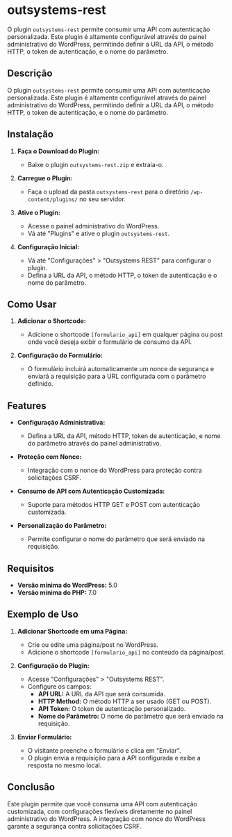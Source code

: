 # outsystems-rest

O plugin `outsystems-rest` permite consumir uma API com autenticação personalizada. Este plugin é altamente configurável através do painel administrativo do WordPress, permitindo definir a URL da API, o método HTTP, o token de autenticação, e o nome do parâmetro.

## Descrição

O plugin `outsystems-rest` permite consumir uma API com autenticação personalizada. Este plugin é altamente configurável através do painel administrativo do WordPress, permitindo definir a URL da API, o método HTTP, o token de autenticação, e o nome do parâmetro.

## Instalação

1. **Faça o Download do Plugin:**
   - Baixe o plugin `outsystems-rest.zip` e extraia-o.

2. **Carregue o Plugin:**
   - Faça o upload da pasta `outsystems-rest` para o diretório `/wp-content/plugins/` no seu servidor.

3. **Ative o Plugin:**
   - Acesse o painel administrativo do WordPress.
   - Vá até "Plugins" e ative o plugin `outsystems-rest`.

4. **Configuração Inicial:**
   - Vá até "Configurações" > "Outsystems REST" para configurar o plugin.
   - Defina a URL da API, o método HTTP, o token de autenticação e o nome do parâmetro.

## Como Usar

1. **Adicionar o Shortcode:**
   - Adicione o shortcode `[formulario_api]` em qualquer página ou post onde você deseja exibir o formulário de consumo da API.

2. **Configuração do Formulário:**
   - O formulário incluirá automaticamente um nonce de segurança e enviará a requisição para a URL configurada com o parâmetro definido.

## Features

- **Configuração Administrativa:**
  - Defina a URL da API, método HTTP, token de autenticação, e nome do parâmetro através do painel administrativo.

- **Proteção com Nonce:**
  - Integração com o nonce do WordPress para proteção contra solicitações CSRF.

- **Consumo de API com Autenticação Customizada:**
  - Suporte para métodos HTTP GET e POST com autenticação customizada.

- **Personalização do Parâmetro:**
  - Permite configurar o nome do parâmetro que será enviado na requisição.

## Requisitos

- **Versão mínima do WordPress:** 5.0
- **Versão mínima do PHP:** 7.0

## Exemplo de Uso

1. **Adicionar Shortcode em uma Página:**
   - Crie ou edite uma página/post no WordPress.
   - Adicione o shortcode `[formulario_api]` no conteúdo da página/post.

2. **Configuração do Plugin:**
   - Acesse "Configurações" > "Outsystems REST".
   - Configure os campos:
     - **API URL:** A URL da API que será consumida.
     - **HTTP Method:** O método HTTP a ser usado (GET ou POST).
     - **API Token:** O token de autenticação personalizado.
     - **Nome do Parâmetro:** O nome do parâmetro que será enviado na requisição.

3. **Enviar Formulário:**
   - O visitante preenche o formulário e clica em "Enviar".
   - O plugin envia a requisição para a API configurada e exibe a resposta no mesmo local.

## Conclusão

Este plugin permite que você consuma uma API com autenticação customizada, com configurações flexíveis diretamente no painel administrativo do WordPress. A integração com nonce do WordPress garante a segurança contra solicitações CSRF.
